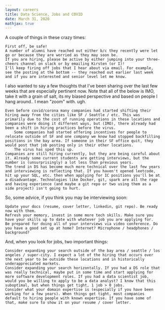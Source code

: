 ```yaml
---
layout: careers 
title: Data Science, Jobs and COVID
date: March 31, 2020 
mathjax: true
---
```


A couple of things in these crazy times:

    First off, be safe!
    A number of alumni have reached out either b/c they recently were let go or because they are worried as they may soon be.
    If you are hiring, please be active by either jumping into your three-cheers channel on slack or by emailing Kirsten (or I)!
    I'll keep firing off jobs that I hear about via email. For example, see the posting at the bottom -- they reached out earlier last week and if you are interested and senior level let me know.

I also wanted to say a few thoughts that I've been sharing over the last few weeks that are especially pertinent now. Note that all of the below is IMO, take it with a grain of salt, its my biased perspective and based on people I hang around.. I mean "zoom" with. ugh.

    Even before covid/corona many companies had started shifting their hiring away from the cities like SF / Seattle / etc. This was primarily due to the cost of running operations in these locations and companies were doing it different ways, but (IMO), there already had been a shift in hiring practices before the virus.
        Some companies had started offering incentives for people to relocate outside of SF and one company we know had stopped backfilling positions in the bay area. If someone in their SF office quit, they would post that job posting only in their other locations.
        The virus has sped this up.
    Companies are still hiring currently, but they are being careful about it. Already some current students are getting interviews, but the number is (unsurprisingly) a lot less than previous years.
    The trend in DS has become much more technical over the last few years and interviewing is reflecting that. If you haven't opened leetcode, hit up your SQL, etc. then when applying for IC positions you'll be at a disadvantage. Technologies like Docker, git, spark are all the rage and having experience (and maybe a git repo or two using them as a side project) isn't going to hurt.

So, some advice, if you think you may be interviewing soon:

    Update your docs (resume, cover letter, linkedin, git repo). Be ready now with them.
    Refresh your memory, invest in some more tech skills. Make sure you have your skills up to date with whatever job you are applying for.
    Be prepared for doing all of your interviews via video conference. Do you have a good set up at home? Internet? Microphone / headphones / background?

And, when you look for jobs, two important things:

    Consider expanding your search outside of the bay area / seattle / los angeles / super-city. I expect a lot of the hiring that occurs over the next year to be outside these locations and in historically underappreciated markets.
    Consider expanding your search horizontally. If you had a DS role that was really technical, maybe put in some time and start applying for more software development roles. If you had a data scientist job, would you be willing to apply to be a data analyst? I know that this suboptimal, but when things get tight, 1 job > 0 jobs.
    Consider what your domain expertise is (especially if you have been working for a few years). When things get tight, most companies default to hiring people with known expertise. If you have some of that, make sure to show it on your resume / cover letter.



